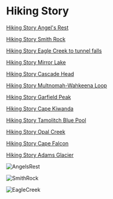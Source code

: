 # Hiking Story 

<span>[Hiking Story Angel's Rest](https://angelsrest.netlify.app/)</span>

<span>[Hiking Story Smith Rock](https://smithrock.netlify.app/)</span>

<span>[Hiking Story Eagle Creek to tunnel falls](https://eaglecreektotunnelfalls.netlify.app/)</span>

<span>[Hiking Story Mirror Lake](https://mirrorlakes.netlify.app/)</span>

<span>[Hiking Story Cascade Head](https://cascadehead.netlify.app/)</span>

<span>[Hiking Story Multnomah-Wahkeena Loop](https://multnomah-wahkeena.netlify.app/)</span>

<span>[Hiking Story Garfield Peak](https://garfieldpeak.netlify.app/)</span>

<span>[Hiking Story Cape Kiwanda](https://capekiwanda.netlify.app/)</span>

<span>[Hiking Story Tamolitch Blue Pool](https://tamolitchbluepool.netlify.app/)</span>

<span>[Hiking Story Opal Creek](https://opalcreek.netlify.app/)</span>

<span>[Hiking Story Cape Falcon](https://capefalcon.netlify.app/)</span>

<span>[Hiking Story Adams Glacier](https://adamsglacier.netlify.app/)</span>

![AngelsRest](public/AngelsRest.png)

![SmithRock](public/SmithRock.png)

![EagleCreek](public/EagleCreek.png)